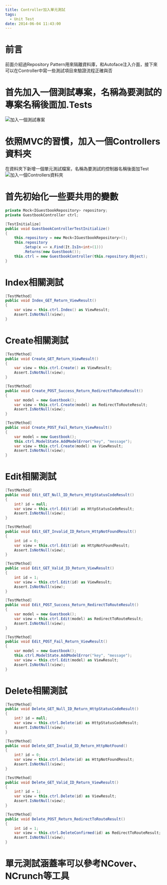 ```yaml
---
title: Controller加入單元測試
tags:
  - Unit Test
date: 2014-06-04 11:43:00
---
```

# 前言

前面介紹過Repository Pattern用來隔離資料庫，和Autoface注入介面，接下來可以在Controller中寫一些測試項目來驗證流程正確與否

# 首先加入一個測試專案，名稱為要測試的專案名稱後面加.Tests
![加入一個測試專案](http://1.bp.blogspot.com/-OZinuFI1mHU/U46Vkhkz8aI/AAAAAAAABX8/jcka12CXCac/s1600/01.%E9%96%8B%E6%96%B0%E5%B0%88%E6%A1%88.png)

# 依照MVC的習慣，加入一個Controllers資料夾
在資料夾下新增一個單元測試檔案，名稱為要測試的控制器名稱後面加Test
![加入一個Controllers資料夾](http://4.bp.blogspot.com/-pYXbFulua7o/U46VpOARWdI/AAAAAAAABYE/KVYnuvxFJ4M/s1600/02.%E6%96%B0%E5%A2%9E%E5%96%AE%E5%85%83%E6%B8%AC%E8%A9%A6.png)

# 首先初始化一些要共用的變數
```csharp
private Mock<IGuestbookRepository> repository;
private GuestbookController ctrl;

[TestInitialize]
public void GuestbookControllerTestInitialize()
{
    this.repository = new Mock<IGuestbookRepository>();
    this.repository
        .Setup(x => x.Find(It.IsIn<int>(1)))
        .Returns(new Guestbook());
    this.ctrl = new GuestbookController(this.repository.Object);
}
```

# Index相關測試
```csharp
[TestMethod]
public void Index_GET_Return_ViewResult()
{
    var view = this.ctrl.Index() as ViewResult;
    Assert.IsNotNull(view);
}
```

# Create相關測試
```csharp
[TestMethod]
public void Create_GET_Return_ViewResult()
{
    var view = this.ctrl.Create() as ViewResult;
    Assert.IsNotNull(view);
}

[TestMethod]
public void Create_POST_Success_Return_RedirectToRouteResult()
{
    var model = new Guestbook();
    var view = this.ctrl.Create(model) as RedirectToRouteResult;
    Assert.IsNotNull(view);
}

[TestMethod]
public void Create_POST_Fail_Return_ViewResult()
{
    var model = new Guestbook();
    this.ctrl.ModelState.AddModelError("key", "message");
    var view = this.ctrl.Create(model) as ViewResult;
    Assert.IsNotNull(view);
}
```

# Edit相關測試
```csharp
[TestMethod]
public void Edit_GET_Null_ID_Return_HttpStatusCodeResult()
{
    int? id = null;
    var view = this.ctrl.Edit(id) as HttpStatusCodeResult;
    Assert.IsNotNull(view);
}

[TestMethod]
public void Edit_GET_Invalid_ID_Return_HttpNotFoundResult()
{
    int id = 0;
    var view = this.ctrl.Edit(id) as HttpNotFoundResult;
    Assert.IsNotNull(view);
}

[TestMethod]
public void Edit_GET_Valid_ID_Return_ViewResult()
{
    int id = 1;
    var view = this.ctrl.Edit(id) as ViewResult;
    Assert.IsNotNull(view);
}

[TestMethod]
public void Edit_POST_Success_Return_RedirectToRouteResult()
{
    var model = new Guestbook();
    var view = this.ctrl.Edit(model) as RedirectToRouteResult;
    Assert.IsNotNull(view);
}

[TestMethod]
public void Edit_POST_Fail_Return_ViewResult()
{
    var model = new Guestbook();
    this.ctrl.ModelState.AddModelError("key", "message");
    var view = this.ctrl.Edit(model) as ViewResult;
    Assert.IsNotNull(view);
}
```

# Delete相關測試
```csharp
[TestMethod]
public void Delete_GET_Null_ID_Return_HttpStatusCodeResult()
{
    int? id = null;
    var view = this.ctrl.Delete(id) as HttpStatusCodeResult;
    Assert.IsNotNull(view);
}

[TestMethod]
public void Delete_GET_Invalid_ID_Return_HttpNotFound()
{
    int? id = 0;
    var view = this.ctrl.Delete(id) as HttpNotFoundResult;
    Assert.IsNotNull(view);
}

[TestMethod]
public void Delete_GET_Valid_ID_Return_ViewResult()
{
    int? id = 1;
    var view = this.ctrl.Delete(id) as ViewResult;
    Assert.IsNotNull(view);
}

[TestMethod]
public void Delete_POST_Return_RedirectToRouteResult()
{
    int id = 1;
    var view = this.ctrl.DeleteConfirmed(id) as RedirectToRouteResult;
    Assert.IsNotNull(view);
}
```

# 單元測試涵蓋率可以參考NCover、NCrunch等工具